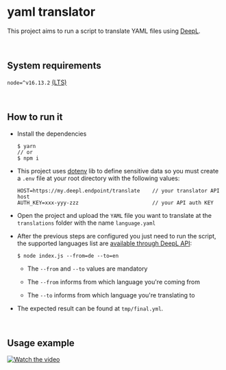 # yaml translator

This project aims to run a script to translate YAML files using [DeepL](https://www.deepl.com/en/quality.html).

<br>

## System requirements

`node=^v16.13.2` [(LTS)](https://nodejs.org/en/about/releases/)

<br>

## How to run it

- Install the dependencies
    ```
    $ yarn
    // or
    $ npm i
    ```

- This project uses [dotenv](https://www.npmjs.com/package/dotenv) lib to define sensitive data so you must create a `.env` file at your root directory with the following values:

    ```
    HOST=https://my.deepl.endpoint/translate    // your translator API host
    AUTH_KEY=xxx-yyy-zzz                        // your API auth KEY
    ```

- Open the project and upload the `YAML` file you want to translate at the `translations` folder with the name `language.yaml`

- After the previous steps are configured you just need to run the script, the supported languages list are [available through DeepL API](https://www.deepl.com/docs-api/other-functions/listing-supported-languages/):

    ```
    $ node index.js --from=de --to=en
    ```

    - The `--from` and `--to` values are mandatory

    - The `--from` informs from which language you're coming from

    - The `--to` informs from which language you're translating to

- The expected result can be found at `tmp/final.yml`.

<br>

## Usage example

[![Watch the video](https://i.imgur.com/StY7aHU.png)](https://youtu.be/dWrn_Od2J5I)
